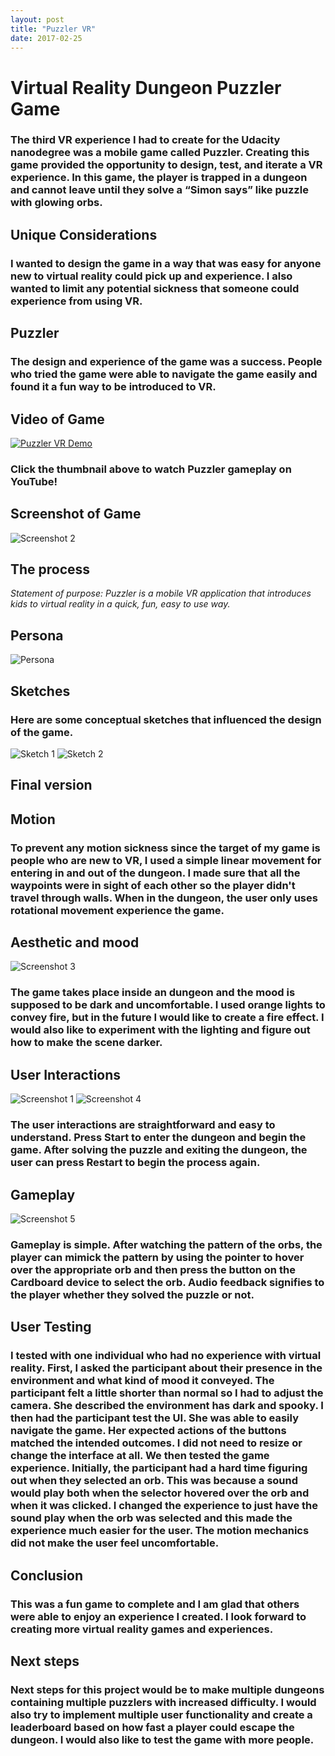 ```yaml
---
layout: post
title: "Puzzler VR"
date: 2017-02-25
---
```


# Virtual Reality Dungeon Puzzler Game

### The third VR experience I had to create for the Udacity nanodegree was a mobile game called Puzzler. Creating this game provided the opportunity to design, test, and iterate a VR experience. In this game, the player is trapped in a dungeon and cannot leave until they solve a “Simon says” like puzzle with glowing orbs.

## Unique Considerations
### I wanted to design the game in a way that was easy for anyone new to virtual reality could pick up and experience. I also wanted to limit any potential sickness that someone could experience from using VR. 

## Puzzler
### The design and experience of the game was a success. People who tried the game were able to navigate the game easily and found it a fun way to be introduced to VR.


## Video of Game
[![Puzzler VR Demo](https://img.youtube.com/vi/I3_zIaBfEe4/0.jpg)](https://www.youtube.com/watch?v=I3_zIaBfEe4-Y "Puzzler VR Demo")
### Click the thumbnail above to watch Puzzler gameplay on YouTube!


## Screenshot of Game
![Screenshot 2](http://themadresearcher.com/images/Screenshot_2.png) 


## The process

*Statement of purpose: Puzzler is a mobile VR application that introduces kids to virtual reality in a quick, fun, easy to use way.*

## Persona
![Persona](http://themadresearcher.com/images/Persona.png) 
 

## Sketches


### Here are some conceptual sketches that influenced the design of the game.
![Sketch 1](http://themadresearcher.com/images/Sketch1.jpg) 
![Sketch 2](http://themadresearcher.com/images/Sketch2.jpg) 

## Final version 

## Motion

### To prevent any motion sickness since the target of my game is people who are new to VR, I used a simple linear movement for entering in and out of the dungeon. I made sure that all the waypoints were in sight of each other so the player didn't travel through walls. When in the dungeon, the user only uses rotational movement experience the game.

## Aesthetic and mood
![Screenshot 3](http://themadresearcher.com/images/Screenshot_3.png) 

### The game takes place inside an dungeon and the mood is supposed to be dark and uncomfortable. I used orange lights to convey fire, but in the future I would like to create a fire effect. I would also like to experiment with the lighting and figure out how to make the scene darker.

## User Interactions
![Screenshot 1](http://themadresearcher.com/images/Screenshot_1.png)
![Screenshot 4](http://themadresearcher.com/images/Screenshot_4.png) 

### The user interactions are straightforward and easy to understand. Press Start to enter the dungeon and begin the game. After solving the puzzle and exiting the dungeon, the user can press Restart to begin the process again.

## Gameplay 
![Screenshot 5](http://themadresearcher.com/images/Screenshot_5.png) 

### Gameplay is simple. After watching the pattern of the orbs, the player can mimick the pattern by using the pointer to hover over the appropriate orb and then press the button on the Cardboard device to select the orb. Audio feedback signifies to the player whether they solved the puzzle or not.


## User Testing

### I tested with one individual who had no experience with virtual reality. First, I asked the participant about their presence in the environment and what kind of mood it conveyed. The participant felt a little shorter than normal so I had to adjust the camera. She described the environment has dark and spooky. I then had the participant test the UI. She was able to easily navigate the game. Her expected actions of the buttons matched the intended outcomes. I did not need to resize or change the interface at all. We then tested the game experience. Initially, the participant had a hard time figuring out when they selected an orb. This was because a sound would play both when the selector hovered over the orb and when it was clicked. I changed the experience to just have the sound play when the orb was selected and this made the experience much easier for the user. The motion mechanics did not make the user feel uncomfortable.


## Conclusion

### This was a fun game to complete and I am glad that others were able to enjoy an experience I created. I look forward to creating more virtual reality games and experiences.


## Next steps

### Next steps for this project would be to make multiple dungeons containing multiple puzzlers with increased difficulty. I would also try to implement multiple user functionality and create a leaderboard based on how fast a player could escape the dungeon. I would also like to test the game with more people.
